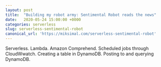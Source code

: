 ```yaml
---
layout: post
title:  "Building my robot army: Sentimental Robot reads the news"
date:   2020-05-24 15:00:00 +0000
categories: serverless
slug: serverless-sentimental-robot
canonical_url: 'https://miksimal.com/serverless-sentimental-robot'
---
```


Serverless. Lambda. Amazon Comprehend. Scheduled jobs through CloudWwatch. Creating a table in DynamoDB. Posting to and querying DynamoDB.
